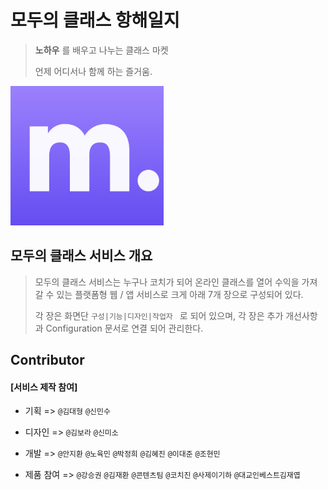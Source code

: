 # 모두의 클래스 항해일지

> **노하우** 를 배우고 나누는 클래스 마켓
>
> 언제 어디서나 함께 하는 즐거움. 



![](image/logo1024.png)







## 모두의 클래스 서비스 개요 

>  모두의 클래스 서비스는 누구나 코치가 되어 온라인 클래스를 열어 수익을 가져 갈 수 있는 플랫폼형 웹 / 앱 서비스로 크게 아래 7개 장으로 구성되어 있다.
>
> 각 장은 화면단 `구성|기능|디자인|작업자 `  로  되어 있으며, 각 장은 추가 개선사항과  Configuration 문서로 연결 되어 관리한다. 





##  Contributor 

#### [서비스 제작 참여]

- 기획 => `@김대형` `@신민수`

- 디자인 => `@김보라` `@신미소`

- 개발 => `@안지환` `@노육민` `@박정희` `@김혜진` `@이대준` `@조현민`

- 제품 참여 => `@강승권` `@김재환` `@콘텐츠팀` `@코치진` `@사제이기하` `@대교인베스트김재엽`

  